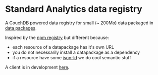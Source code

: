 Standard Analytics data registry
================================

A CouchDB powered data registry for small (~ 200Mo) data packaged in
[data packages](http://dataprotocols.org/data-packages/).

Inspired by the [npm registry](https://github.com/isaacs/npmjs.org)
but different because:

- each resource of a datapackage has it's own URL
- you do not necessarily install a datapackage as a dependency
- if a resource have some [json-ld](http://json-ld.org/) we do cool semantic stuff

A client is in development [here](https://github.com/standard-analytics/dpm-stan).

